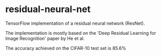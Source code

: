 # residual-neural-net
TensorFlow implementation of a residual neural network (ResNet).

The implementation is mostly based on the 'Deep Residual Learning for Image Recognition' paper by He et al.

The accuracy achieved on the CIFAR-10 test set is 85.6%